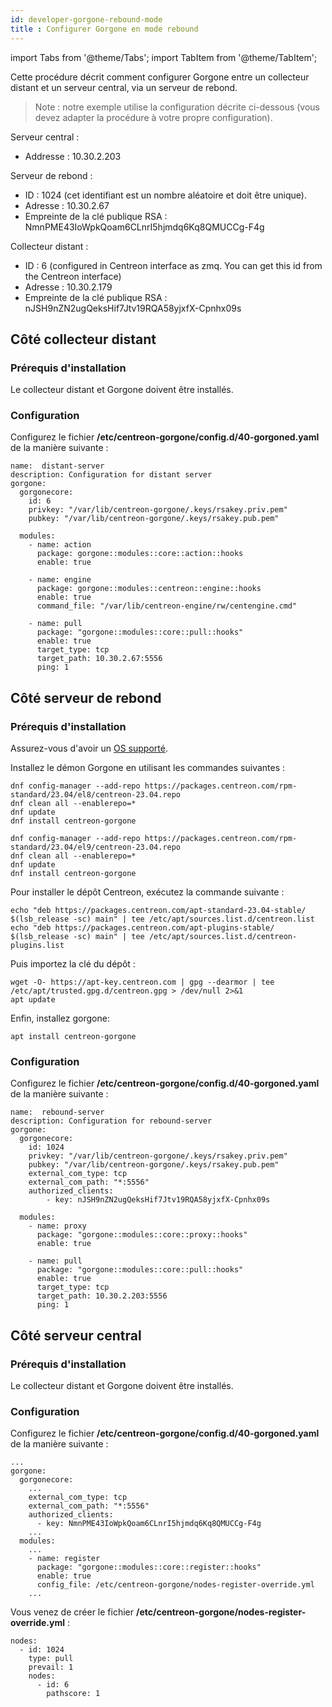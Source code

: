 ```yaml
---
id: developer-gorgone-rebound-mode
title : Configurer Gorgone en mode rebound
---
```

import Tabs from '@theme/Tabs';
import TabItem from '@theme/TabItem';

Cette procédure décrit comment configurer Gorgone entre un collecteur distant et un serveur central, via un serveur de rebond.

> Note : notre exemple utilise la configuration décrite ci-dessous (vous devez adapter la procédure à votre propre configuration).

Serveur central :

- Addresse : 10.30.2.203

Serveur de rebond :

- ID : 1024 (cet identifiant est un nombre aléatoire et doit être unique).
- Adresse : 10.30.2.67
- Empreinte de la clé publique RSA : NmnPME43IoWpkQoam6CLnrI5hjmdq6Kq8QMUCCg-F4g

Collecteur distant :

- ID : 6 (configured in Centreon interface as zmq. You can get this id from the Centreon interface)
- Adresse : 10.30.2.179
- Empreinte de la clé publique RSA : nJSH9nZN2ugQeksHif7Jtv19RQA58yjxfX-Cpnhx09s

## Côté collecteur distant

### Prérequis d'installation

Le collecteur distant et Gorgone doivent être installés.

### Configuration

Configurez le fichier **/etc/centreon-gorgone/config.d/40-gorgoned.yaml** de la manière suivante :

```shell
name:  distant-server
description: Configuration for distant server
gorgone:
  gorgonecore:
    id: 6
    privkey: "/var/lib/centreon-gorgone/.keys/rsakey.priv.pem"
    pubkey: "/var/lib/centreon-gorgone/.keys/rsakey.pub.pem"

  modules:
    - name: action
      package: gorgone::modules::core::action::hooks
      enable: true

    - name: engine
      package: gorgone::modules::centreon::engine::hooks
      enable: true
      command_file: "/var/lib/centreon-engine/rw/centengine.cmd"

    - name: pull
      package: "gorgone::modules::core::pull::hooks"
      enable: true
      target_type: tcp
      target_path: 10.30.2.67:5556
      ping: 1
```

## Côté serveur de rebond

### Prérequis d'installation

Assurez-vous d'avoir un [OS supporté](../installation/compatibility.md#operating-systems).

Installez le démon Gorgone en utilisant les commandes suivantes :

<Tabs groupId="sync">
<TabItem value="Alma / RHEL / Oracle Linux 8" label="Alma / RHEL / Oracle Linux 8">


```shell
dnf config-manager --add-repo https://packages.centreon.com/rpm-standard/23.04/el8/centreon-23.04.repo
dnf clean all --enablerepo=*
dnf update
dnf install centreon-gorgone
```

</TabItem>
<TabItem value="Alma / RHEL / Oracle Linux 9" label="Alma / RHEL / Oracle Linux 9">

```shell
dnf config-manager --add-repo https://packages.centreon.com/rpm-standard/23.04/el9/centreon-23.04.repo
dnf clean all --enablerepo=*
dnf update
dnf install centreon-gorgone
```

</TabItem>
<TabItem value="Debian 11" label="Debian 11">

Pour installer le dépôt Centreon, exécutez la commande suivante :

```shell
echo "deb https://packages.centreon.com/apt-standard-23.04-stable/ $(lsb_release -sc) main" | tee /etc/apt/sources.list.d/centreon.list
echo "deb https://packages.centreon.com/apt-plugins-stable/ $(lsb_release -sc) main" | tee /etc/apt/sources.list.d/centreon-plugins.list
```

Puis importez la clé du dépôt :

```shell
wget -O- https://apt-key.centreon.com | gpg --dearmor | tee /etc/apt/trusted.gpg.d/centreon.gpg > /dev/null 2>&1
apt update
```

Enfin, installez gorgone:

```shell
apt install centreon-gorgone
```

</TabItem>
</Tabs>

### Configuration

Configurez le fichier **/etc/centreon-gorgone/config.d/40-gorgoned.yaml** de la manière suivante :

```shell
name:  rebound-server
description: Configuration for rebound-server
gorgone:
  gorgonecore:
    id: 1024
    privkey: "/var/lib/centreon-gorgone/.keys/rsakey.priv.pem"
    pubkey: "/var/lib/centreon-gorgone/.keys/rsakey.pub.pem"
    external_com_type: tcp
    external_com_path: "*:5556"
    authorized_clients:
        - key: nJSH9nZN2ugQeksHif7Jtv19RQA58yjxfX-Cpnhx09s

  modules:
    - name: proxy
      package: "gorgone::modules::core::proxy::hooks"
      enable: true

    - name: pull
      package: "gorgone::modules::core::pull::hooks"
      enable: true
      target_type: tcp
      target_path: 10.30.2.203:5556
      ping: 1
```

## Côté serveur central

### Prérequis d'installation

Le collecteur distant et Gorgone doivent être installés.

### Configuration

Configurez le fichier **/etc/centreon-gorgone/config.d/40-gorgoned.yaml** de la manière suivante :

```shell
...
gorgone:
  gorgonecore:
    ...
    external_com_type: tcp
    external_com_path: "*:5556"
    authorized_clients:
      - key: NmnPME43IoWpkQoam6CLnrI5hjmdq6Kq8QMUCCg-F4g
    ...
  modules:
    ...
    - name: register
      package: "gorgone::modules::core::register::hooks"
      enable: true
      config_file: /etc/centreon-gorgone/nodes-register-override.yml
    ...
```

Vous venez de créer le fichier **/etc/centreon-gorgone/nodes-register-override.yml** :

```shell
nodes:
  - id: 1024
    type: pull
    prevail: 1
    nodes:
      - id: 6
        pathscore: 1
```
